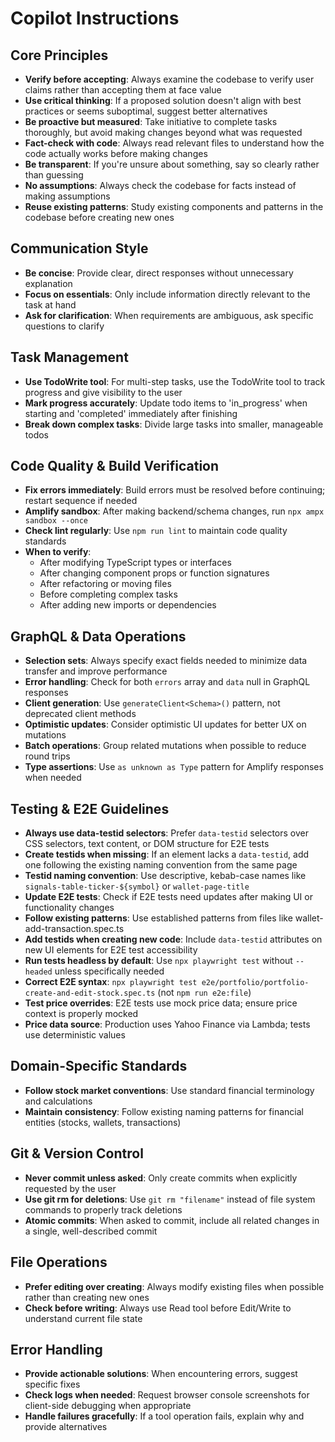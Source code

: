 # Copilot Instructions

## Core Principles
- **Verify before accepting**: Always examine the codebase to verify user claims rather than accepting them at face value
- **Use critical thinking**: If a proposed solution doesn't align with best practices or seems suboptimal, suggest better alternatives
- **Be proactive but measured**: Take initiative to complete tasks thoroughly, but avoid making changes beyond what was requested
- **Fact-check with code**: Always read relevant files to understand how the code actually works before making changes
- **Be transparent**: If you're unsure about something, say so clearly rather than guessing
- **No assumptions**: Always check the codebase for facts instead of making assumptions
- **Reuse existing patterns**: Study existing components and patterns in the codebase before creating new ones

## Communication Style
- **Be concise**: Provide clear, direct responses without unnecessary explanation
- **Focus on essentials**: Only include information directly relevant to the task at hand
- **Ask for clarification**: When requirements are ambiguous, ask specific questions to clarify

## Task Management
- **Use TodoWrite tool**: For multi-step tasks, use the TodoWrite tool to track progress and give visibility to the user
- **Mark progress accurately**: Update todo items to 'in_progress' when starting and 'completed' immediately after finishing
- **Break down complex tasks**: Divide large tasks into smaller, manageable todos

## Code Quality & Build Verification
- **Fix errors immediately**: Build errors must be resolved before continuing; restart sequence if needed
- **Amplify sandbox**: After making backend/schema changes, run `npx ampx sandbox --once`
- **Check lint regularly**: Use `npm run lint` to maintain code quality standards
- **When to verify**:
  - After modifying TypeScript types or interfaces
  - After changing component props or function signatures
  - After refactoring or moving files
  - Before completing complex tasks
  - After adding new imports or dependencies

## GraphQL & Data Operations
- **Selection sets**: Always specify exact fields needed to minimize data transfer and improve performance
- **Error handling**: Check for both `errors` array and `data` null in GraphQL responses
- **Client generation**: Use `generateClient<Schema>()` pattern, not deprecated client methods
- **Optimistic updates**: Consider optimistic UI updates for better UX on mutations
- **Batch operations**: Group related mutations when possible to reduce round trips
- **Type assertions**: Use `as unknown as Type` pattern for Amplify responses when needed

## Testing & E2E Guidelines
- **Always use data-testid selectors**: Prefer `data-testid` selectors over CSS selectors, text content, or DOM structure for E2E tests
- **Create testids when missing**: If an element lacks a `data-testid`, add one following the existing naming convention from the same page
- **Testid naming convention**: Use descriptive, kebab-case names like `signals-table-ticker-${symbol}` or `wallet-page-title`
- **Update E2E tests**: Check if E2E tests need updates after making UI or functionality changes
- **Follow existing patterns**: Use established patterns from files like wallet-add-transaction.spec.ts
- **Add testids when creating new code**: Include `data-testid` attributes on new UI elements for E2E test accessibility
- **Run tests headless by default**: Use `npx playwright test` without `--headed` unless specifically needed
- **Correct E2E syntax**: `npx playwright test e2e/portfolio/portfolio-create-and-edit-stock.spec.ts` (not `npm run e2e:file`)
- **Test price overrides**: E2E tests use mock price data; ensure price context is properly mocked
- **Price data source**: Production uses Yahoo Finance via Lambda; tests use deterministic values

## Domain-Specific Standards
- **Follow stock market conventions**: Use standard financial terminology and calculations
- **Maintain consistency**: Follow existing naming patterns for financial entities (stocks, wallets, transactions)

## Git & Version Control
- **Never commit unless asked**: Only create commits when explicitly requested by the user
- **Use git rm for deletions**: Use `git rm "filename"` instead of file system commands to properly track deletions
- **Atomic commits**: When asked to commit, include all related changes in a single, well-described commit

## File Operations
- **Prefer editing over creating**: Always modify existing files when possible rather than creating new ones
- **Check before writing**: Always use Read tool before Edit/Write to understand current file state

## Error Handling
- **Provide actionable solutions**: When encountering errors, suggest specific fixes
- **Check logs when needed**: Request browser console screenshots for client-side debugging when appropriate
- **Handle failures gracefully**: If a tool operation fails, explain why and provide alternatives